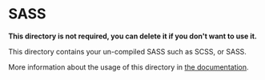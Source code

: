# SASS

**This directory is not required, you can delete it if you don't want to use it.**

This directory contains your un-compiled SASS such as SCSS, or SASS.

More information about the usage of this directory in [the documentation](https://windup.app/frameworks/vue-3/directory-structure.html#sass).

